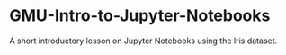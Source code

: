 # GMU-Intro-to-Jupyter-Notebooks
A short introductory lesson on Jupyter Notebooks using the Iris dataset. 
